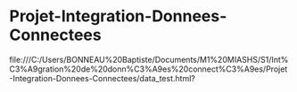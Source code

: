 # Projet-Integration-Donnees-Connectees

file:///C:/Users/BONNEAU%20Baptiste/Documents/M1%20MIASHS/S1/Int%C3%A9gration%20de%20donn%C3%A9es%20connect%C3%A9es/Projet-Integration-Donnees-Connectees/data_test.html?
